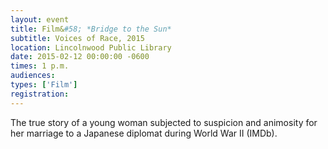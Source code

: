 ```yaml
---
layout: event
title: Film&#58; *Bridge to the Sun* 
subtitle: Voices of Race, 2015
location: Lincolnwood Public Library
date: 2015-02-12 00:00:00 -0600
times: 1 p.m.
audiences: 
types: ['Film']
registration: 
---
```

The true story of a young woman subjected to suspicion and animosity for her marriage to a Japanese diplomat during World War II (IMDb).
